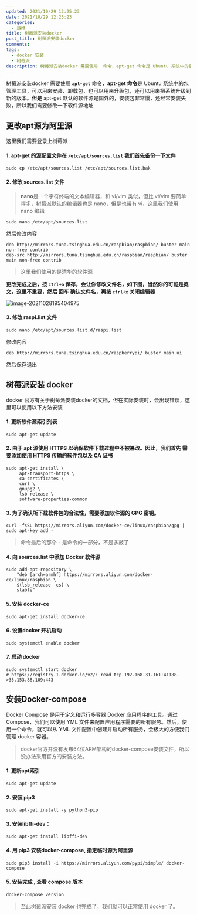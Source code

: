 ```yaml
---
updated: 2021/10/29 12:25:23
date: 2021/10/29 12:25:23
categories: 
  - 运维
title: 树莓派安装docker
post_title: 树莓派安装docker
comments: 
tags: 
  - docker 安装
  - 树莓派
description: 树莓派安装docker 需要使用  命令，apt-get 命令是 Ubuntu 系统中的包管理工具，可以用来安装、卸载包，也可以用来升级包，还可以用来把系统升级到新的版本。但是 apt-get 默认的软件源是国外的，安装包非常慢，还经常安装失败，所以我们需要修改一下软件源地址更改apt源为阿里源
---
```



树莓派安装docker 需要使用 **`apt-get`** 命令，**apt-get 命令**是 Ubuntu 系统中的包管理工具，可以用来安装、卸载包，也可以用来升级包，还可以用来把系统升级到新的版本。**但是** apt-get 默认的软件源是国外的，安装包非常慢，还经常安装失败，所以我们需要修改一下软件源地址

## 更改apt源为阿里源

这里我们需要登录上树莓派

#### 1. apt-get 的源配置文件在 `/etc/apt/sources.list` 我们首先备份一下文件

```shell
sudo cp /etc/apt/sources.list /etc/apt/sources.list.bak
```

#### 2. 修改 sources.list 文件

>  **nano**是一个字符终端的文本编辑器，和 vi/vim 类似，但比 vi/vim 要简单得多，树莓派默认的编辑器也是 nano，但是也带有 vi，这里我们使用 nano 编辑

```shell
sudo nano /etc/apt/sources.list
```

然后修改内容

```
deb http://mirrors.tuna.tsinghua.edu.cn/raspbian/raspbian/ buster main non-free contrib
deb-src http://mirrors.tuna.tsinghua.edu.cn/raspbian/raspbian/ buster main non-free contrib
```

> 这里我们使用的是清华的软件源

**更改完成之后，按 `ctrl+o` 保存，会让你修改文件名，如下图，当然你的可能是英文，这里不重要，然后 回车 确认文件名，再按 `ctrl+x` 关闭编辑器**

![image-20211028195404975](https://static.jindll.com/notes/image-20211028195404975.png)

#### 3. 修改 raspi.list 文件

```shell
sudo nano /etc/apt/sources.list.d/raspi.list
```

修改内容

```
deb http://mirrors.tuna.tsinghua.edu.cn/raspberrypi/ buster main ui
```

然后保存退出

## 树莓派安装 docker

docker 官方有关于树莓派安装docker的文档，但在实际安装时，会出现错误，这里可以使用以下方法安装

#### 1. 更新软件源索引列表

```shell
sudo apt-get update
```

#### 2. 由于 apt 源使用 HTTPS 以确保软件下载过程中不被篡改。因此，我们首先 需要添加使用 HTTPS 传输的软件包以及 CA 证书

```shell
sudo apt-get install \
     apt-transport-https \
     ca-certificates \
     curl \
     gnupg2 \
     lsb-release \
     software-properties-common
```

#### 3. 为了确认所下载软件包的合法性，需要添加软件源的 GPG 密钥。

```shell
curl -fsSL https://mirrors.aliyun.com/docker-ce/linux/raspbian/gpg | sudo apt-key add -
```

> 命令最后的那个 **`-`** 是命令的一部分，不是多敲了

#### 4. 向 sources.list 中添加 Docker 软件源

```shell
sudo add-apt-repository \
    "deb [arch=armhf] https://mirrors.aliyun.com/docker-ce/linux/raspbian \
    $(lsb_release -cs) \
    stable"
```

#### 5. 安装 docker-ce

```shell
sudo apt-get install docker-ce
```

#### 6. 设置docker 开机启动

```shell
sudo systemctl enable docker
```

#### 7. 启动 docker

```shell
sudo systemctl start docker
# https://registry-1.docker.io/v2/: read tcp 192.168.31.161:41188->35.153.88.109:443
```

## 安装Docker-compose

Docker Compose 是用于定义和运行多容器 Docker 应用程序的工具。通过 Compose，我们可以使用 YML 文件来配置应用程序需要的所有服务。然后，使用一个命令，就可以从 YML 文件配置中创建并启动所有服务，会极大的方便我们管理 docker 容器。

> docker官方并没有发布64位ARM架构的docker-compose安装文件，所以没办法采用官方的安装方法。

#### 1. 更新apt索引

```shell
sudo apt-get update
```

#### 2. 安装 pip3

```shell
sudo apt-get install -y python3-pip
```

#### 3. 安装libffi-dev：

```shell
sudo apt-get install libffi-dev
```

#### 4. 用 pip3 安装docker-compose, 指定临时源为阿里源

```shell
sudo pip3 install -i https://mirrors.aliyun.com/pypi/simple/ docker-compose
```

#### 5. 安装完成 , 查看 compose 版本

```shell
docker-compose version
```

> 至此树莓派安装 docker 也完成了，我们就可以正常使用 docker 了。
